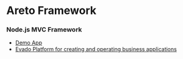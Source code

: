 # Areto Framework

### Node.js MVC Framework

- [Demo App](https://github.com/mkhorin/areto-basic-demo)
- [Evado Platform for creating and operating business applications](https://github.com/mkhorin/evado)